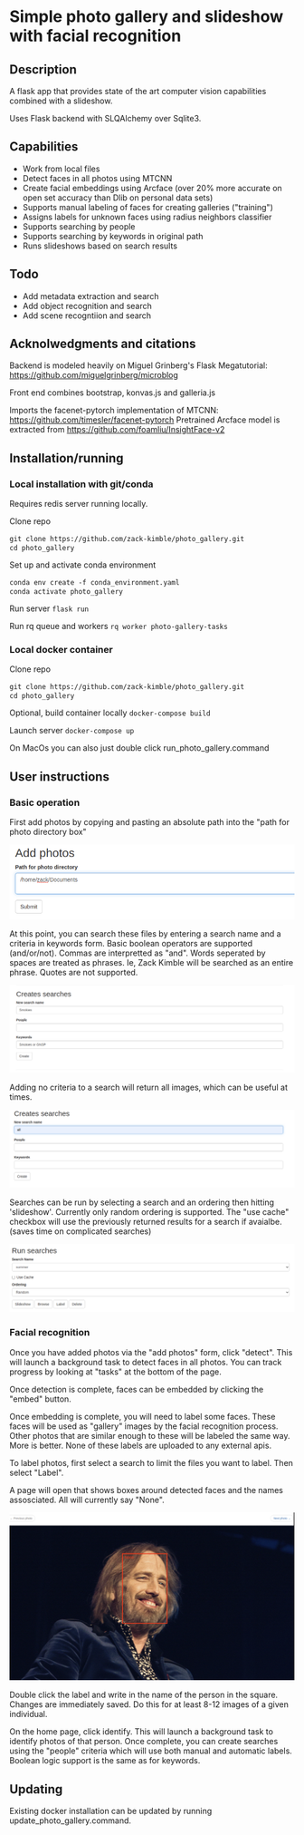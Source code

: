 # Simple photo gallery and slideshow with facial recognition


## Description
A flask app that provides state of the art computer vision capabilities combined with a slideshow.

Uses Flask backend with SLQAlchemy over Sqlite3. 

## Capabilities
  * Work from local files
  * Detect faces in all photos using MTCNN
  * Create facial embeddings using Arcface (over 20% more accurate on open set accuracy than Dlib on personal data sets)
  * Supports manual labeling of faces for creating galleries ("training")
  * Assigns labels for unknown faces using radius neighbors classifier
  * Supports searching by people
  * Supports searching by keywords in original path
  * Runs slideshows based on search results
  
## Todo

  * Add metadata extraction and search
  * Add object recognition and search
  * Add scene recogntiion and search 
  
## Acknolwedgments and citations
Backend is modeled heavily on Miguel Grinberg's Flask Megatutorial: https://github.com/miguelgrinberg/microblog

Front end combines bootstrap, konvas.js and galleria.js

Imports the facenet-pytorch implementation of MTCNN: https://github.com/timesler/facenet-pytorch
Pretrained Arcface model is extracted from https://github.com/foamliu/InsightFace-v2


## Installation/running

### Local installation with git/conda
Requires redis server running locally.

Clone repo<br>
```
git clone https://github.com/zack-kimble/photo_gallery.git
cd photo_gallery
```

Set up and activate conda environment <br>
```
conda env create -f conda_environment.yaml
conda activate photo_gallery
```

Run server
`
flask run
`

Run rq queue and workers
`rq worker photo-gallery-tasks`
### Local docker container

Clone repo<br>
```
git clone https://github.com/zack-kimble/photo_gallery.git
cd photo_gallery
```

Optional, build container locally
`docker-compose build`

Launch server
`docker-compose up`

On MacOs you can also just double click run_photo_gallery.command


## User instructions

### Basic operation

First add photos by copying and pasting an absolute path into the "path for photo directory box"

![img.png](docs/img.png)

At this point, you can search these files by entering a search name and a criteria in keywords form. Basic boolean operators are supported (and/or/not). Commas are interpretted as "and". Words seperated by spaces are treated as phrases. Ie, Zack Kimble will be searched as an entire phrase. Quotes are not supported.

![img_1.png](docs/img_1.png)

Adding no criteria to a search will return all images, which can be useful at times.

![img_2.png](docs/img_2.png)

Searches can be run by selecting a search and an ordering then hitting 'slideshow'. Currently only random ordering is supported. The "use cache" checkbox will use the previously returned results for a search if avaialbe. (saves time on complicated searches)

![img_4.png](docs/img_4.png)

### Facial recognition

Once you have added photos via the "add photos" form, click "detect". This will launch a background task to detect faces in all photos. You can track progress by looking at "tasks" at the bottom of the page.

Once detection is complete, faces can be embedded by clicking the "embed" button.

Once embedding is complete, you will need to label some faces. These faces will be used as "gallery" images by the facial recognition process. Other photos that are similar enough to these will be labeled the same way. More is better. None of these labels are uploaded to any external apis.

To label photos, first select a search to limit the files you want to label. Then select "Label".

A page will open that shows boxes around detected faces and the names assosciated. All will currently say "None".

![img_5.png](docs/img_5.png)

Double click the label and write in the name of the person in the square. Changes are immediately saved. Do this for at least 8-12 images of a given individual.

On the home page, click identify. This will launch a background task to identify photos of that person. Once complete, you can create searches using the "people" criteria which will use both manual and automatic labels. Boolean logic support is the same as for keywords.

## Updating

Existing docker installation can be updated by running update_photo_gallery.command.